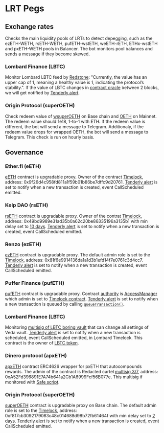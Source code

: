 # LRT Pegs

## Exchange rates

Checks the main liquidity pools of LRTs to detect depegging, such as the ezETH-WETH, rsETH-WETH, pufETH-wstETH, weETH-rETH, ETHx-wstETH and pxETH-WETH pools in Balancer. The bot monitors pool balances and sends a message if they become skewed.

### Lombard Finance (LBTC)

Monitor Lombard LBTC feed by [Redstone](https://docs.redstone.finance/docs/data/lombard/): "Currently, the value has an upper cap of 1, meaning a healthy value is 1, indicating the protocol’s stability.". If the value of LBTC changes in [contract oracle](https://etherscan.io/address/0xb415eAA355D8440ac7eCB602D3fb67ccC1f0bc81) between 2 blocks, we will get notified by [Tenderly alert](https://dashboard.tenderly.co/yearn/sam/alerts/rules/eca272ef-979a-47b3-a7f0-2e67172889bb).

### Origin Protocol (superOETH)

Check redeem value of [wsuperOETH](https://basescan.org/address/0xDBFeFD2e8460a6Ee4955A68582F85708BAEA60A3#code) on Base chain and [OETH](https://etherscan.io/address/0x856c4Efb76C1D1AE02e20CEB03A2A6a08b0b8dC3#code) on Mainnet. The redeem value should 1e18, 1-to-1 with ETH. If the redeem value is different, the bot will send a message to Telegram. Additionaly, if the redeem value drops for wrapped OETH, the bot will send a message to Telegram. This check is run on hourly basis.

## Governance

### Ether.fi (eETH)

[eETH](https://etherscan.io/address/0x35fA164735182de50811E8e2E824cFb9B6118ac2) contract is upgradable proxy. Owner of the contract [Timelock](https://etherscan.io/address/0x35fA164735182de50811E8e2E824cFb9B6118ac2#readProxyContract#F10), address: 0x9f26d4c958fd811a1f59b01b86be7dffc9d20761. [Tenderly alert](https://dashboard.tenderly.co/yearn/sam/alerts/rules/9be6d06d-83a1-46be-bb1a-4bbaa813ef52) is set to notify when a new transaction is created, event CallScheduled emitted.

### Kelp DAO (rsETH)

[rsETH](https://etherscan.io/address/0xA1290d69c65A6Fe4DF752f95823fae25cB99e5A7#code) contract is upgradable proxy. Owner of the contrat [Timelock](https://etherscan.io/address/0x49bd9989e31ad35b0a62c20be86335196a3135b1), address: 0x49bd9989e31ad35b0a62c20be86335196a3135b1 with min delay set to [10 days](https://etherscan.io/address/0x49bd9989e31ad35b0a62c20be86335196a3135b1#readContract#F6). [Tenderly alert](https://dashboard.tenderly.co/yearn/sam/alerts/rules/c8108fff-b1f4-4cb0-abd3-c37ad541e6aa) is set to notify when a new transaction is created, event CallScheduled emitted.

### Renzo (ezETH)

[ezETH](https://etherscan.io/address/0xbf5495Efe5DB9ce00f80364C8B423567e58d2110#code) contract is upgradable proxy. The default admin role is set to the [Timelock](https://etherscan.io/address/0x4994EFc62101A9e3F885d872514c2dC7b3235849#readProxyContract#F17), address: 0x81f6e9914136da1a1d3b1efd14f7e0761c3d4cc7. [Tenderly alert](https://dashboard.tenderly.co/yearn/sam/alerts/rules/65153e56-1f79-45a2-8453-b61beeeab411) is set to notify when a new transaction is created, event CallScheduled emitted.

### Puffer Finance (pufETH)

[pufETH](https://etherscan.io/address/0xD9A442856C234a39a81a089C06451EBAa4306a72#readProxyContract) contract is upgradable proxy. Contract [authority](https://etherscan.io/address/0xD9A442856C234a39a81a089C06451EBAa4306a72#readProxyContract#F7) is [AccessManager](https://etherscan.io/address/0x8c1686069474410E6243425f4a10177a94EBEE11#code) which admin is set to [Timelock contract](https://etherscan.io/address/0x3C28B7c7Ba1A1f55c9Ce66b263B33B204f2126eA). [Tenderly alert](https://dashboard.tenderly.co/yearn/sam/alerts/rules/f6654146-08d0-4a83-917a-23233be2314e) is set to notify when a new transaction is queued by calling [`queueTransaction()`](https://etherscan.io/address/0x3C28B7c7Ba1A1f55c9Ce66b263B33B204f2126eA#writeContract#F5).

### Lombard Finance (LBTC)

Monitoring [multisig of LBTC boring vault](https://etherscan.io/address/0xb7cB7131FFc18f87eEc66991BECD18f2FF70d2af) that can change all settings of Veda vault. [Tenderly alert](https://dashboard.tenderly.co/yearn/sam/alerts/rules/271040e6-85bc-4103-bf05-094a9912961a) is set to notify when a new transaction is scheduled, event CallScheduled emitted, in Lombard Timelock. This contract is the owner of [LBTC token](https://etherscan.io/token/0x8236a87084f8B84306f72007F36F2618A5634494#readProxyContract#F18).

### Dinero protocol (apxETH)

[apxETH](https://etherscan.io/address/0xD664b74274DfEB538d9baC494F3a4760828B02b0) contract ERC4626 wrapper for pxETH that autocompounds rewards. The admin of the contract is Redacted cartel [multisig 3/7](https://app.safe.global/transactions/history?safe=eth%3A0xA52Fd396891E7A74b641a2Cb1A6999Fcf56B077e), address: 0xA52Fd396891E7A74b641a2Cb1A6999Fcf56B077e. This multisig if monitored with [Safe script](../safe/main.py#L200).

### Origin Protocol (superOETH)

[superOETH](https://basescan.org/address/0xDBFeFD2e8460a6Ee4955A68582F85708BAEA60A3#code) contract is upgradable proxy on Base chain. The default admin role is set to the [Timelock](https://basescan.org/address/0xdbfefd2e8460a6ee4955a68582f85708baea60a3#readProxyContract#F6), address: 0xf817cb3092179083c48c014688d98b72fb61464f with min delay set to [2 days](https://basescan.org/address/0xf817cb3092179083c48c014688d98b72fb61464f#readContract#F6). [Tenderly alert](https://dashboard.tenderly.co/yearn/sam/alerts/rules/12da72da-b69c-40c6-862a-9d88538be13c) is set to notify when a new transaction is created, event CallScheduled emitted.
